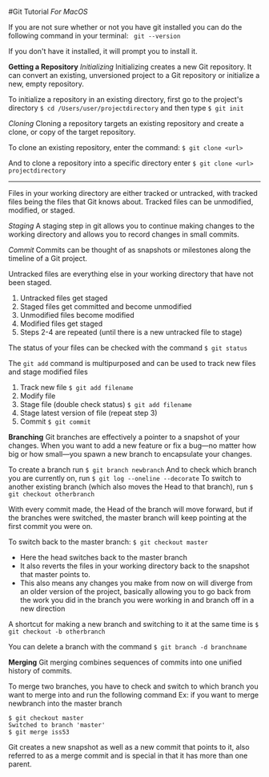 #Git Tutorial 
_For MacOS_

If you are not sure whether or not you have git installed you can do the following command in your terminal:
` git --version`

If you don't have it installed, it will prompt you to install it.

__Getting a Repository__
_Initializing_
Initializing creates a new Git repository. It can convert an existing, unversioned project to a Git repository or initialize a new, empty repository.

To initialize a repository in an existing directory, first go to the project's directory
`$ cd /Users/user/projectdirectory`
and then type
`$ git init`

_Cloning_
Cloning a repository targets an existing repository and create a clone, or copy of the target repository.

To clone an existing repository, enter the command:
`$ git clone <url>`

And to clone a repository into a specific directory enter
`$ git clone <url> projectdirectory`

___
Files in your working directory are either tracked or untracked, with tracked files being the files that Git knows about. Tracked files can be unmodified, modified, or staged.

_Staging_
A staging step in git allows you to continue making changes to the working directory and allows you to record changes in small commits.

_Commit_
Commits can be thought of as snapshots or milestones along the timeline of a Git project.

Untracked files are everything else in your working directory that have not been staged.

1. Untracked files get staged
2. Staged files get committed and become unmodified
3. Unmodified files become modified
4. Modified files get staged
5. Steps 2-4 are repeated (until there is a new untracked file to stage)

The status of your files can be checked with the command
`$ git status`

The `git add` command is multipurposed and can be used to track new files and stage modified files
1. Track new file
    `$ git add filename` 
2. Modify file
3. Stage file (double check status)
   `$ git add filename` 
4. Stage latest version of file (repeat step 3)
5. Commit
   `$ git commit`

__Branching__
Git branches are effectively a pointer to a snapshot of your changes. When you want to add a new feature or fix a bug—no matter how big or how small—you spawn a new branch to encapsulate your changes.

To create a branch run
`$ git branch newbranch`
And to check which branch you are currently on, run
`$ git log --oneline --decorate`
To switch to another existing branch (which also moves the Head to that branch), run
`$ git checkout otherbranch`

With every commit made, the Head of the branch will move forward, but if the branches were switched, the master branch will keep pointing at the first commit you were on.

To switch back to the master branch:
`$ git checkout master`
- Here the head switches back to the master branch
- It also reverts the files in your working directory back to the snapshot that master points to. 
- This also means any changes you make from now on will diverge from an older version of the project, basically allowing you to go back from the work you did in the branch you were working in and branch off in a new direction

A shortcut for making a new branch and switching to it at the same time is
`$ git checkout -b otherbranch`

You can delete a branch with the command
`$ git branch -d branchname`

__Merging__
Git merging combines sequences of commits into one unified history of commits.

To merge two branches, you have to check and switch to which branch you want to merge into and run the following command Ex: if you want to merge newbranch into the master branch
```
$ git checkout master
Switched to branch 'master'
$ git merge iss53
```
Git creates a new snapshot as well as a new commit that points to it, also referred to as a merge commit and is special in that it has more than one parent.
